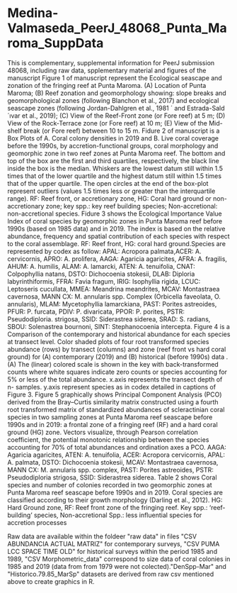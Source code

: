 # Medina-Valmaseda_PeerJ_48068_Punta_Maroma_SuppData
This is complementary, supplemental information for PeerJ submission 48068, including raw data, spplementary material and figures of the manuscript
Figure 1 of manuscript represent the Ecological seascape and zonation of the fringing reef at Punta Maroma. (A) Location of Punta
Maroma; (B) Reef zonation and geomorphology showing: slope breaks and geomorphological zones
(following Blanchon et al., 2017) and ecological seascape zones (following Jordan-Dahlgren et al., 1981 ´
and Estrada-Sald´ıvar et al., 2019); (C) View of the Reef-Front zone (or Fore reef) at 5 m; (D) View of the
Rock-Terrace zone (or Fore reef) at 10 m; (E) View of the Mid-shelf break (or Fore reef) between 10 to
15 m.
Fidure 2 of manuscript is a Box Plots of A. Coral colony densities in 2019 and B. Live coral coverage before the 1990s,
by accretion-functional groups, coral morphology and geomorphic zone in two reef zones at Punta
Maroma reef. The bottom and top of the box are the first and third quartiles, respectively, the black line
inside the box is the median. Whiskers are the lowest datum still within 1.5 times that of the lower
quartile and the highest datum still within 1.5 times that of the upper quartile. The open circles at the end
of the box-plot represent outliers (values 1.5 times less or greater than the interquartile range). RF: Reef
front, or accretionary zone, HG: Coral hard ground or non-accretionary zone; key spp.: key reef building
species; Non-accretional: non-accretional species.
Fidure 3 shows the Ecological Importance Value Index of coral species by geomorphic zones in Punta Maroma
reef before 1990s (based on 1985 data) and in 2019. The index is based on the relative abundance,
frequency and spatial contribution of each species with respect to the coral assemblage. RF: Reef front,
HG: coral hard ground.Species are represented by codex as follow: APAL: Acropora palmata,ACER: A.
cervicornis, APRO: A. prolifera, AAGA: Agaricia agaricites, AFRA: A. fragilis, AHUM: A. humilis,
ALAM: A. lamarcki, ATEN: A. tenuifolia, CNAT: Colpophyllia natans, DSTO: Dichocoenia stokesii,
DLAB: Diploria labyrinthiformis, FFRA: Favia fragum, IRIG: Isophyllia rigida, LCUC: Leptoseris
cucullata, MMEA: Meandrina meandrites, MCAV: Montastraea cavernosa, MANN CX: M. annularis
spp. Complex (Orbicella faveolata, O. annularis), MLAM: Mycetophyllia lamarckiana, PAST: Porites
astreoides, PFUR: P. furcata, PDIV: P. divaricata, PPOR: P. porites, PSTR: Pseudodiploria. strigosa,
SSID: Siderastrea siderea, SRAD: S. radians, SBOU: Solenastrea bournoni, SINT: Stephanocoenia
intercepta. 
Figure 4 is a Comparison of the contemporary and historical abundance for each species at transect level.
Color shaded plots of four root transformed species abundance (rows) by transect (columns) and zone
(reef front vs hard coral ground) for (A) contemporary (2019) and (B) historical (before 1990s) data .(A)
The (linear) colored scale is shown in the key with back-transformed counts where white squares indicate
zero counts or species accounting for 5% or less of the total abundance. x.axis represents the transect
depth of n- samples. y.axis represent species as in codex detailed in captions of Figure 3.
Figure 5 graphically shows Principal Component Analysis (PCO) derived from the Bray–Curtis similarity matrix
constructed using a fourth root transformed matrix of standardized abundances of scleractinian coral
species in two sampling zones at Punta Maroma reef seascape before 1990s and in 2019: a frontal zone of
a fringing reef (RF) and a hard coral ground (HG) zone. Vectors visualize, through Pearson correlation
coefficient, the potential monotonic relationship between the species accounting for 70% of total
abundances and ordination axes a PCO. AAGA: Agaricia agaricites, ATEN: A. tenuifolia, ACER:
Acropora cervicornis, APAL: A. palmata, DSTO: Dichocoenia stokesii, MCAV: Montastraea cavernosa,
MANN CX: M. annularis spp. complex, PAST: Porites astreoides, PSTR: Pseudodiploria strigosa, SSID:
Siderastrea siderea. 
Table 2 shows Coral species and number of colonies recorded in two geomorphic zones at Punta Maroma reef
seascape before 1990s and in 2019. Coral species are classified according to their growth morphology
(Darling et al., 2012). HG: Hard Ground zone, RF: Reef front zone of the fringing reef. Key spp.:
‘reef-building’ species, Non-accretional Spp.: less influential species for accretion processes

Raw data are available  within the foldeer "raw data" in files "CSV ABUNDANCIA ACTUAL MATRIZ" for contemporary surveys, "CSV PUMA LCC SPACE TIME OLD" for historical surveys within the period 1985 and 1989, "CSV Morphometric_data" correspond to size data of coral colonies in 1985 and 2019 (data from from 1979 were not colected)."DenSpp-Mar" and "Historico.79.85_MarSp" datasets are derived from raw csv mentioned above to create graphics in R.
